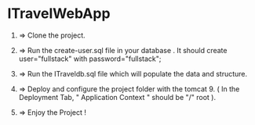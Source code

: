 # ITravelWebApp

1.  => Clone the project.

2.  => Run the create-user.sql file in your database . It should create user="fullstack" with password="fullstack"; 

3.  => Run the ITraveldb.sql file which will populate the data and structure. 

4.  => Deploy and configure the project folder with the tomcat 9. ( In the Deployment Tab, " Application Context " should be "/" root ).

5.  => Enjoy the Project !

